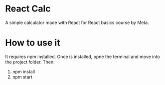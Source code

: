 # React Calc
A simple calculator made with React for React basics course by Meta.

# How to use it
It requires npm installed.
Once is installed, opne the terminal and move into the project folder. Then:
1. npm install
1. npm start
